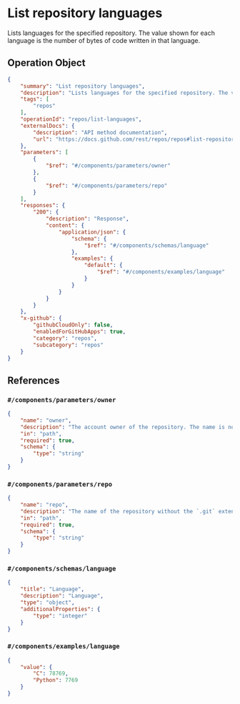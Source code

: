 # List repository languages

Lists languages for the specified repository. The value shown for each language is the number of bytes of code written in that language.

## Operation Object

```json
{
    "summary": "List repository languages",
    "description": "Lists languages for the specified repository. The value shown for each language is the number of bytes of code written in that language.",
    "tags": [
        "repos"
    ],
    "operationId": "repos/list-languages",
    "externalDocs": {
        "description": "API method documentation",
        "url": "https://docs.github.com/rest/repos/repos#list-repository-languages"
    },
    "parameters": [
        {
            "$ref": "#/components/parameters/owner"
        },
        {
            "$ref": "#/components/parameters/repo"
        }
    ],
    "responses": {
        "200": {
            "description": "Response",
            "content": {
                "application/json": {
                    "schema": {
                        "$ref": "#/components/schemas/language"
                    },
                    "examples": {
                        "default": {
                            "$ref": "#/components/examples/language"
                        }
                    }
                }
            }
        }
    },
    "x-github": {
        "githubCloudOnly": false,
        "enabledForGitHubApps": true,
        "category": "repos",
        "subcategory": "repos"
    }
}
```

## References

### `#/components/parameters/owner`

```json
{
    "name": "owner",
    "description": "The account owner of the repository. The name is not case sensitive.",
    "in": "path",
    "required": true,
    "schema": {
        "type": "string"
    }
}
```

### `#/components/parameters/repo`

```json
{
    "name": "repo",
    "description": "The name of the repository without the `.git` extension. The name is not case sensitive.",
    "in": "path",
    "required": true,
    "schema": {
        "type": "string"
    }
}
```

### `#/components/schemas/language`

```json
{
    "title": "Language",
    "description": "Language",
    "type": "object",
    "additionalProperties": {
        "type": "integer"
    }
}
```

### `#/components/examples/language`

```json
{
    "value": {
        "C": 78769,
        "Python": 7769
    }
}
```